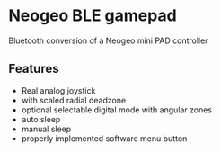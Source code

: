 # Neogeo BLE gamepad

Bluetooth conversion of a Neogeo mini PAD controller

## Features

- Real analog joystick
- with scaled radial deadzone
- optional selectable digital mode with angular zones
- auto sleep
- manual sleep
- properly implemented software menu button
